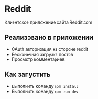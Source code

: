 # Reddit
Клиентское приложение сайта Reddit.com
## Реализовано в приложении
- OAuth авторизация на стороне reddit
- Бесконечная загрузка постов
- Просмотр комментариев
## Как запустить
- Выполнить команду `npm install`
- Выполнить команду `npm run dev`
